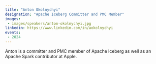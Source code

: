 ```yaml
---
title: "Anton Okolnychyi"
designation: "Apache Iceberg Committer and PMC Member"
images:
 - images/speakers/anton-okolnychyi.jpg
linkedin: https://www.linkedin.com/in/aokolnychyi
events:
 - 2024
---
```


Anton is a committer and PMC member of Apache Iceberg as well as an Apache Spark contributor at Apple.